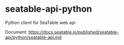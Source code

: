 # seatable-api-python

Python client for SeaTable web api

Document: https://docs.seatable.io/published/seatable-api/python/seatable-api.md
